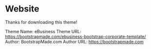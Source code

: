 # Website
Thanks for downloading this theme!

Theme Name: eBusiness
Theme URL: https://bootstrapmade.com/ebusiness-bootstrap-corporate-template/
Author: BootstrapMade.com
Author URL: https://bootstrapmade.com